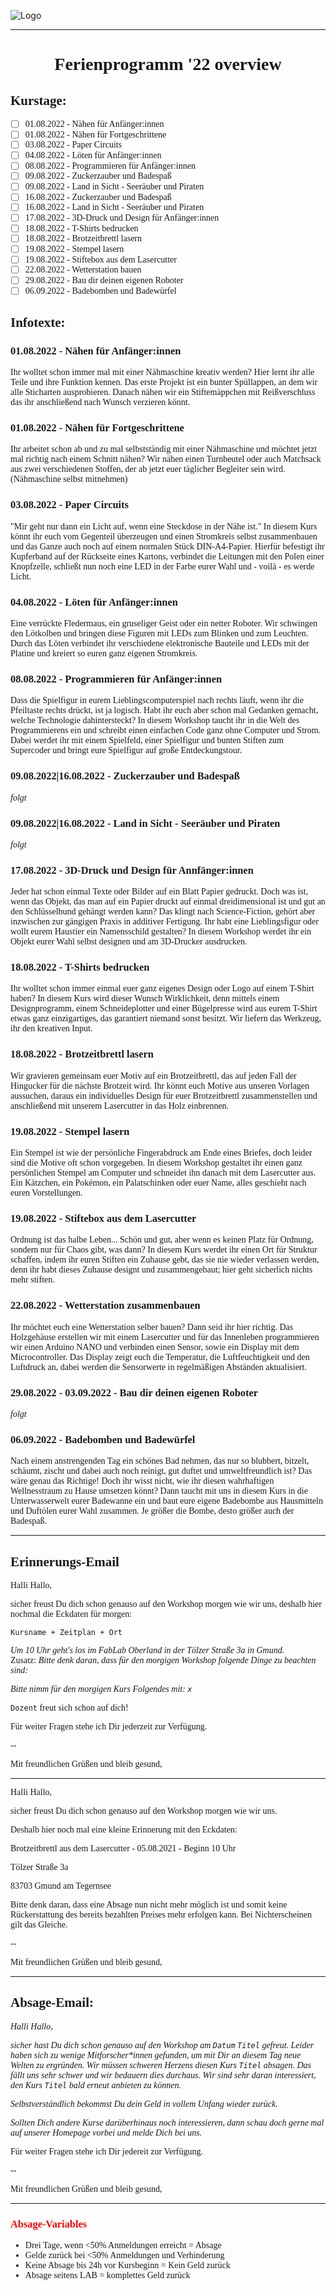 ![Logo](https://oberlab.de/images/logo/fablab_logo.png)

---
<span style="font-family:roboto mono;">

# <div align="center"> **Ferienprogramm '22 overview**

## Kurstage:
- [ ] 01.08.2022 - Nähen für Anfänger:innen
- [ ] 01.08.2022 - Nähen für Fortgeschrittene
- [ ] 03.08.2022 - Paper Circuits
- [ ] 04.08.2022 - Löten für Anfänger:innen
- [ ] 08.08.2022 - Programmieren für Anfänger:innen
- [ ] 09.08.2022 - Zuckerzauber und Badespaß
- [ ] 09.08.2022 - Land in Sicht - Seeräuber und Piraten
- [ ] 16.08.2022 - Zuckerzauber und Badespaß
- [ ] 16.08.2022 - Land in Sicht - Seeräuber und Piraten
- [ ] 17.08.2022 - 3D-Druck und Design für Anfänger:innen
- [ ] 18.08.2022 - T-Shirts bedrucken
- [ ] 18.08.2022 - Brotzeitbrettl lasern
- [ ] 19.08.2022 - Stempel lasern
- [ ] 19.08.2022 - Stiftebox aus dem Lasercutter
- [ ] 22.08.2022 - Wetterstation bauen
- [ ] 29.08.2022 - Bau dir deinen eigenen Roboter
- [ ] 06.09.2022 - Badebomben und Badewürfel

## Infotexte:

### 01.08.2022 - Nähen für Anfänger:innen
Ihr wolltet schon immer mal mit einer Nähmaschine kreativ werden? Hier lernt ihr alle Teile und ihre Funktion kennen. Das erste Projekt ist ein bunter Spüllappen, an dem wir alle Sticharten ausprobieren. Danach nähen wir ein Stiftemäppchen mit Reißverschluss das ihr anschließend nach Wunsch verzieren könnt.

### 01.08.2022 - Nähen für Fortgeschrittene
Ihr arbeitet schon ab und zu mal selbstständig mit einer Nähmaschine und möchtet jetzt mal richtig nach einem Schnitt nähen? Wir nähen einen Turnbeutel oder auch Matchsack aus zwei verschiedenen Stoffen, der ab jetzt euer täglicher Begleiter sein wird.
(Nähmaschine selbst mitnehmen)

### 03.08.2022 - Paper Circuits
"Mir geht nur dann ein Licht auf, wenn eine Steckdose in der Nähe ist." In diesem Kurs könnt ihr euch vom Gegenteil überzeugen und einen Stromkreis selbst zusammenbauen und das Ganze auch noch auf einem normalen Stück DIN-A4-Papier. Hierfür befestigt ihr Kupferband auf der Rückseite eines Kartons, verbindet die Leitungen mit den Polen einer Knopfzelle, schließt nun noch eine LED in der Farbe eurer Wahl und - voilà - es werde Licht.

### 04.08.2022 - Löten für Anfänger:innen
Eine verrückte Fledermaus, ein gruseliger Geist oder ein netter Roboter. Wir schwingen den Lötkolben und bringen diese Figuren mit LEDs zum Blinken und zum Leuchten. Durch das Löten verbindet ihr verschiedene elektronische Bauteile und LEDs mit der Platine und kreiert so euren ganz eigenen Stromkreis.

### 08.08.2022 - Programmieren für Anfänger:innen
Dass die Spielfigur in eurem Lieblingscomputerspiel nach rechts läuft, wenn ihr die Pfeiltaste rechts drückt, ist ja logisch. Habt ihr euch aber schon mal Gedanken gemacht, welche Technologie dahintersteckt? In diesem Workshop taucht ihr in die Welt des Programmierens ein und schreibt einen einfachen Code ganz ohne Computer und Strom. Dabei werdet ihr mit einem Spielfeld, einer Spielfigur und bunten Stiften zum Supercoder und bringt eure Spielfigur auf große Entdeckungstour.

### 09.08.2022|16.08.2022 - Zuckerzauber und Badespaß
_folgt_

### 09.08.2022|16.08.2022 - Land in Sicht - Seeräuber und Piraten
_folgt_

### 17.08.2022 - 3D-Druck und Design für Annfänger:innen
Jeder hat schon einmal Texte oder Bilder auf ein Blatt Papier gedruckt. Doch was ist, wenn das Objekt, das man auf ein Papier druckt auf einmal dreidimensional ist und gut an den Schlüsselbund gehängt werden kann? Das klingt nach Science-Fiction, gehört aber inzwischen zur gängigen Praxis in additiver Fertigung. Ihr habt eine Lieblingsfigur oder wollt eurem Haustier ein Namensschild gestalten? In diesem Workshop werdet ihr ein Objekt eurer Wahl selbst designen und am 3D-Drucker ausdrucken.

### 18.08.2022 - T-Shirts bedrucken
Ihr wolltet schon immer einmal euer ganz eigenes Design oder Logo auf einem T-Shirt haben? In diesem Kurs wird dieser Wunsch Wirklichkeit, denn mittels einem Designprogramm, einem Schneideplotter und einer Bügelpresse wird aus eurem T-Shirt etwas ganz einzigartiges, das garantiert niemand sonst besitzt. Wir liefern das Werkzeug, ihr den kreativen Input.

### 18.08.2022 - Brotzeitbrettl lasern
 Wir gravieren gemeinsam euer Motiv auf ein Brotzeitbrettl, das auf jeden Fall der Hingucker für die nächste Brotzeit wird. Ihr könnt euch Motive aus unseren Vorlagen aussuchen, daraus ein individuelles Design für euer Brotzeitbrettl zusammenstellen und anschließend mit unserem Lasercutter in das Holz einbrennen.

### 19.08.2022 - Stempel lasern
Ein Stempel ist wie der persönliche Fingerabdruck am Ende eines Briefes, doch leider sind die Motive oft schon vorgegeben. In diesem Workshop gestaltet ihr einen ganz persönlichen Stempel am Computer und schneidet ihn danach mit dem Lasercutter aus.  Ein Kätzchen, ein Pokémon, ein Palatschinken oder euer Name, alles geschieht nach euren Vorstellungen.

### 19.08.2022 - Stiftebox aus dem Lasercutter
Ordnung ist das halbe Leben... Schön und gut, aber wenn es keinen Platz für Ordnung, sondern nur für Chaos gibt, was dann? In diesem Kurs werdet ihr einen Ort für Struktur schaffen, indem ihr euren Stiften ein Zuhause gebt, das sie nie wieder verlassen werden, denn ihr habt dieses Zuhause designt und zusammengebaut; hier geht sicherlich nichts mehr stiften.

### 22.08.2022 - Wetterstation zusammenbauen
Ihr möchtet euch eine Wetterstation selber bauen? Dann seid ihr hier richtig. Das Holzgehäuse erstellen wir mit einem Lasercutter und für das Innenleben programmieren wir einen Arduino NANO und verbinden einen Sensor, sowie ein Display mit dem Microcontroller. Das Display zeigt euch die Temperatur, die Luftfeuchtigkeit und den Luftdruck an, dabei werden die Sensorwerte in regelmäßigen Abständen aktualisiert.

### 29.08.2022 - 03.09.2022 - Bau dir deinen eigenen Roboter
_folgt_

### 06.09.2022 - Badebomben und Badewürfel
Nach einem anstrengenden Tag ein schönes Bad nehmen, das nur so blubbert, bitzelt, schäumt, zischt und dabei auch noch reinigt, gut duftet und umweltfreundlich ist? Das wäre genau das Richtige! Doch ihr wisst nicht, wie ihr diesen wahrhaftigen Wellnesstraum zu Hause umsetzen könnt? Dann taucht mit uns in diesem Kurs in die Unterwasserwelt eurer Badewanne ein und baut eure eigene Badebombe aus Hausmitteln und Duftölen eurer Wahl zusammen. Je größer die Bombe, desto größer auch der Badespaß.

---

## Erinnerungs-Email

Halli Hallo,

sicher freust Du dich schon genauso auf den Workshop morgen wie wir uns, deshalb hier nochmal die
Eckdaten für morgen:

``Kursname + Zeitplan + Ort``

_Um 10 Uhr geht's los im FabLab Oberland in der Tölzer Straße 3a in Gmund._  
Zusatz: _Bitte denk daran, dass für den morgigen Workshop folgende Dinge zu beachten sind:_

_Bitte nimm für den morgigen Kurs Folgendes mit: ``x``_

``Dozent`` freut sich schon auf dich!  

Für weiter Fragen stehe ich Dir jederzeit zur Verfügung.

--

Mit freundlichen Grüßen und bleib gesund,


---

Halli Hallo,



sicher freust Du dich schon genauso auf den Workshop morgen wie wir uns.

Deshalb hier noch mal eine kleine Erinnerung mit den Eckdaten:

Brotzeitbrettl aus dem Lasercutter - 05.08.2021 - Beginn 10 Uhr

Tölzer Straße 3a

83703 Gmund am Tegernsee



Bitte denk daran, dass eine Absage nun nicht mehr möglich ist und somit keine Rückerstattung des bereits bezahlten Preises mehr erfolgen kann. Bei Nichterscheinen gilt das Gleiche.



--



Mit freundlichen Grüßen und bleib gesund,




---

## Absage-Email:

_Halli Hallo,_

_sicher hast Du dich schon genauso auf den Workshop am ``Datum`` ``Titel`` gefreut. Leider haben
sich zu wenige Mitforscher*innen gefunden, um mit Dir an diesem Tag neue Welten zu ergründen.
Wir müssen schweren Herzens diesen Kurs ``Titel`` absagen. Das fällt uns sehr schwer und wir
bedauern dies durchaus. Wir sind sehr daran interessiert, den Kurs ``Titel`` bald erneut anbieten
zu können._  

_Selbstverständlich bekommst Du dein Geld in vollem Unfang wieder zurück._

_Sollten Dich andere Kurse darüberhinaus noch interessieren, dann schau doch gerne mal auf unserer
Homepage vorbei und melde Dich bei uns._

Für weiter Fragen stehe ich Dir jedereit zur Verfügung.

--

Mit freundlichen Grüßen und bleib gesund,



---

### <span style="color:red"> Absage-Variables

 - Drei Tage, wenn <50% Anmeldungen  erreicht = Absage
 - Gelde zurück bei <50% Anmeldungen und Verhinderung
 - Keine Absage bis 24h vor Kursbeginn = Kein Geld zurück
 - Absage seitens LAB = komplettes Geld zurück
